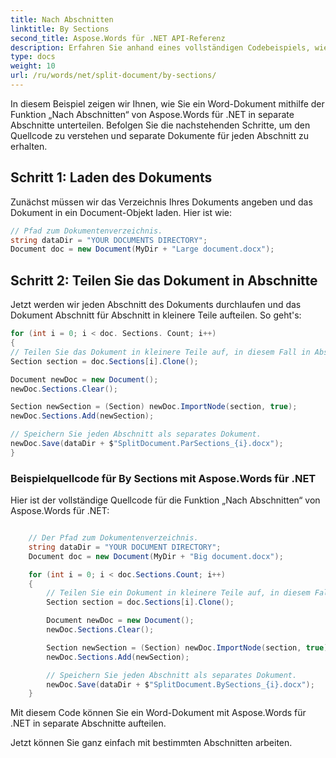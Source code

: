 ```yaml
---
title: Nach Abschnitten
linktitle: By Sections
second_title: Aspose.Words für .NET API-Referenz
description: Erfahren Sie anhand eines vollständigen Codebeispiels, wie Sie mit Aspose.Words für .NET ein Word-Dokument in separate Abschnitte aufteilen.
type: docs
weight: 10
url: /ru/words/net/split-document/by-sections/
---
```


In diesem Beispiel zeigen wir Ihnen, wie Sie ein Word-Dokument mithilfe der Funktion „Nach Abschnitten“ von Aspose.Words für .NET in separate Abschnitte unterteilen. Befolgen Sie die nachstehenden Schritte, um den Quellcode zu verstehen und separate Dokumente für jeden Abschnitt zu erhalten.

## Schritt 1: Laden des Dokuments

Zunächst müssen wir das Verzeichnis Ihres Dokuments angeben und das Dokument in ein Document-Objekt laden. Hier ist wie:

```csharp
// Pfad zum Dokumentenverzeichnis.
string dataDir = "YOUR DOCUMENTS DIRECTORY";
Document doc = new Document(MyDir + "Large document.docx");
```

## Schritt 2: Teilen Sie das Dokument in Abschnitte

Jetzt werden wir jeden Abschnitt des Dokuments durchlaufen und das Dokument Abschnitt für Abschnitt in kleinere Teile aufteilen. So geht's:

```csharp
for (int i = 0; i < doc. Sections. Count; i++)
{
// Teilen Sie das Dokument in kleinere Teile auf, in diesem Fall in Abschnitte.
Section section = doc.Sections[i].Clone();

Document newDoc = new Document();
newDoc.Sections.Clear();

Section newSection = (Section) newDoc.ImportNode(section, true);
newDoc.Sections.Add(newSection);

// Speichern Sie jeden Abschnitt als separates Dokument.
newDoc.Save(dataDir + $"SplitDocument.ParSections_{i}.docx");
}
```

### Beispielquellcode für By Sections mit Aspose.Words für .NET

Hier ist der vollständige Quellcode für die Funktion „Nach Abschnitten“ von Aspose.Words für .NET:

```csharp

	// Der Pfad zum Dokumentenverzeichnis.
	string dataDir = "YOUR DOCUMENT DIRECTORY";
	Document doc = new Document(MyDir + "Big document.docx");

	for (int i = 0; i < doc.Sections.Count; i++)
	{
		// Teilen Sie ein Dokument in kleinere Teile auf, in diesem Fall nach Abschnitten.
		Section section = doc.Sections[i].Clone();

		Document newDoc = new Document();
		newDoc.Sections.Clear();

		Section newSection = (Section) newDoc.ImportNode(section, true);
		newDoc.Sections.Add(newSection);

		// Speichern Sie jeden Abschnitt als separates Dokument.
		newDoc.Save(dataDir + $"SplitDocument.BySections_{i}.docx");
	}

```

Mit diesem Code können Sie ein Word-Dokument mit Aspose.Words für .NET in separate Abschnitte aufteilen.

Jetzt können Sie ganz einfach mit bestimmten Abschnitten arbeiten.

